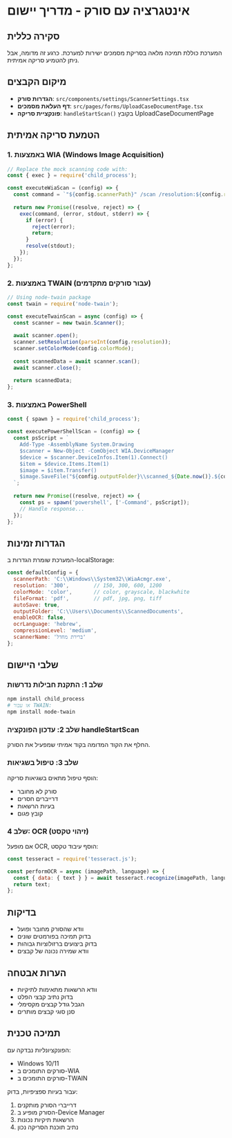 # אינטגרציה עם סורק - מדריך יישום

## סקירה כללית
המערכת כוללת תמיכה מלאה בסריקת מסמכים ישירות למערכת. כרגע זה מדומה, אבל ניתן להטמיע סריקה אמיתית.

## מיקום הקבצים
- **הגדרות סורק**: `src/components/settings/ScannerSettings.tsx`
- **דף העלאת מסמכים**: `src/pages/forms/UploadCaseDocumentPage.tsx`
- **פונקציית סריקה**: `handleStartScan()` בקובץ UploadCaseDocumentPage

## הטמעת סריקה אמיתית

### 1. באמצעות WIA (Windows Image Acquisition)
```javascript
// Replace the mock scanning code with:
const { exec } = require('child_process');

const executeWiaScan = (config) => {
  const command = `"${config.scannerPath}" /scan /resolution:${config.resolution} /format:${config.fileFormat}`;
  
  return new Promise((resolve, reject) => {
    exec(command, (error, stdout, stderr) => {
      if (error) {
        reject(error);
        return;
      }
      resolve(stdout);
    });
  });
};
```

### 2. באמצעות TWAIN (עבור סורקים מתקדמים)
```javascript
// Using node-twain package
const twain = require('node-twain');

const executeTwainScan = async (config) => {
  const scanner = new twain.Scanner();
  
  await scanner.open();
  scanner.setResolution(parseInt(config.resolution));
  scanner.setColorMode(config.colorMode);
  
  const scannedData = await scanner.scan();
  await scanner.close();
  
  return scannedData;
};
```

### 3. באמצעות PowerShell
```javascript
const { spawn } = require('child_process');

const executePowerShellScan = (config) => {
  const psScript = `
    Add-Type -AssemblyName System.Drawing
    $scanner = New-Object -ComObject WIA.DeviceManager
    $device = $scanner.DeviceInfos.Item(1).Connect()
    $item = $device.Items.Item(1)
    $image = $item.Transfer()
    $image.SaveFile("${config.outputFolder}\\scanned_${Date.now()}.${config.fileFormat}")
  `;
  
  return new Promise((resolve, reject) => {
    const ps = spawn('powershell', ['-Command', psScript]);
    // Handle response...
  });
};
```

## הגדרות זמינות
המערכת שומרת הגדרות ב-localStorage:

```javascript
const defaultConfig = {
  scannerPath: 'C:\\Windows\\System32\\WiaAcmgr.exe',
  resolution: '300',        // 150, 300, 600, 1200
  colorMode: 'color',       // color, grayscale, blackwhite
  fileFormat: 'pdf',        // pdf, jpg, png, tiff
  autoSave: true,
  outputFolder: 'C:\\Users\\Documents\\ScannedDocuments',
  enableOCR: false,
  ocrLanguage: 'hebrew',
  compressionLevel: 'medium',
  scannerName: 'ברירת מחדל'
};
```

## שלבי היישום

### שלב 1: התקנת חבילות נדרשות
```bash
npm install child_process
# או עבור TWAIN:
npm install node-twain
```

### שלב 2: עדכון הפונקציה handleStartScan
החלף את הקוד המדומה בקוד אמיתי שמפעיל את הסורק.

### שלב 3: טיפול בשגיאות
הוסף טיפול מתאים בשגיאות סריקה:
- סורק לא מחובר
- דרייברים חסרים
- בעיות הרשאות
- קובץ פגום

### שלב 4: OCR (זיהוי טקסט)
אם מופעל OCR, הוסף עיבוד טקסט:
```javascript
const tesseract = require('tesseract.js');

const performOCR = async (imagePath, language) => {
  const { data: { text } } = await tesseract.recognize(imagePath, language);
  return text;
};
```

## בדיקות
- וודא שהסורק מחובר ופועל
- בדוק תמיכה בפורמטים שונים
- בדוק ביצועים ברזולוציות גבוהות
- וודא שמירה נכונה של קבצים

## הערות אבטחה
- וודא הרשאות מתאימות לתיקיות
- בדוק נתיב קבצי הפלט
- הגבל גודל קבצים מקסימלי
- סנן סוגי קבצים מותרים

## תמיכה טכנית
הפונקציונליות נבדקה עם:
- Windows 10/11
- סורקים התומכים ב-WIA
- סורקים התומכים ב-TWAIN

עבור בעיות ספציפיות, בדוק:
1. דרייברי הסורק מותקנים
2. הסורק מופיע ב-Device Manager
3. הרשאות תיקיות נכונות
4. נתיב תוכנת הסריקה נכון

